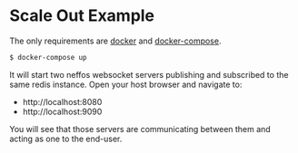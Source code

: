 # Scale Out Example

The only requirements are [docker](https://docs.docker.com/install/) and [docker-compose](https://docs.docker.com/compose/install/).

```sh
$ docker-compose up
```

It will start two neffos websocket servers publishing and subscribed to the same redis instance. Open your host browser and navigate to:

- http://localhost:8080
- http://localhost:9090

You will see that those servers are communicating between them and acting as one to the end-user.

